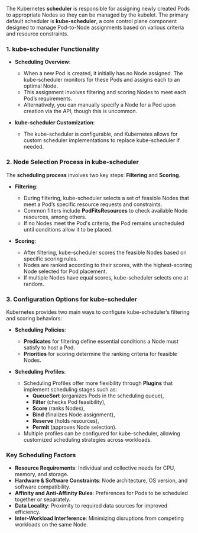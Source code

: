 
The Kubernetes **scheduler** is responsible for assigning newly created Pods to appropriate Nodes so they can be managed by the kubelet. The primary default scheduler is **kube-scheduler**, a core control plane component designed to manage Pod-to-Node assignments based on various criteria and resource constraints.

### 1. **kube-scheduler Functionality**

- **Scheduling Overview**:
  - When a new Pod is created, it initially has no Node assigned. The kube-scheduler monitors for these Pods and assigns each to an optimal Node.
  - This assignment involves filtering and scoring Nodes to meet each Pod’s requirements.
  - Alternatively, you can manually specify a Node for a Pod upon creation via the API, though this is uncommon.

- **kube-scheduler Customization**:
  - The kube-scheduler is configurable, and Kubernetes allows for custom scheduler implementations to replace kube-scheduler if needed.

### 2. **Node Selection Process in kube-scheduler**

The **scheduling process** involves two key steps: **Filtering** and **Scoring**.

- **Filtering**:
  - During filtering, kube-scheduler selects a set of feasible Nodes that meet a Pod’s specific resource requests and constraints.
  - Common filters include **PodFitsResources** to check available Node resources, among others.
  - If no Nodes meet the Pod's criteria, the Pod remains unscheduled until conditions allow it to be placed.

- **Scoring**:
  - After filtering, kube-scheduler scores the feasible Nodes based on specific scoring rules.
  - Nodes are ranked according to their scores, with the highest-scoring Node selected for Pod placement.
  - If multiple Nodes have equal scores, kube-scheduler selects one at random.

### 3. **Configuration Options for kube-scheduler**

Kubernetes provides two main ways to configure kube-scheduler’s filtering and scoring behaviors:

- **Scheduling Policies**:
  - **Predicates** for filtering define essential conditions a Node must satisfy to host a Pod.
  - **Priorities** for scoring determine the ranking criteria for feasible Nodes.

- **Scheduling Profiles**:
  - Scheduling Profiles offer more flexibility through **Plugins** that implement scheduling stages such as:
    - **QueueSort** (organizes Pods in the scheduling queue),
    - **Filter** (checks Pod feasibility),
    - **Score** (ranks Nodes),
    - **Bind** (finalizes Node assignment),
    - **Reserve** (holds resources),
    - **Permit** (approves Node selection).
  - Multiple profiles can be configured for kube-scheduler, allowing customized scheduling strategies across workloads.

### Key Scheduling Factors

- **Resource Requirements**: Individual and collective needs for CPU, memory, and storage.
- **Hardware & Software Constraints**: Node architecture, OS version, and software compatibility.
- **Affinity and Anti-Affinity Rules**: Preferences for Pods to be scheduled together or separately.
- **Data Locality**: Proximity to required data sources for improved efficiency.
- **Inter-Workload Interference**: Minimizing disruptions from competing workloads on the same Node.
